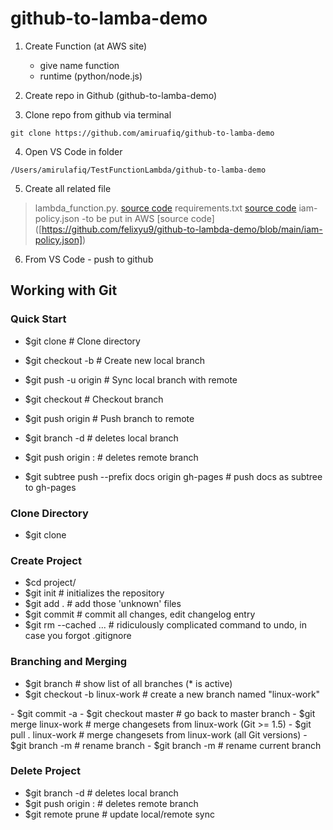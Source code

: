 # github-to-lamba-demo

1) Create Function (at AWS site)
    - give name function
    - runtime (python/node.js)
    
2) Create repo in Github (github-to-lamba-demo)
3) Clone repo from github via terminal
```
git clone https://github.com/amiruafiq/github-to-lamba-demo
```
4) Open VS Code in folder
```
/Users/amirulafiq/TestFunctionLambda/github-to-lamba-demo
```
5) Create all related file 
> lambda_function.py. [source code]([https://pages.github.com/](https://github.com/felixyu9/github-to-lambda-demo/blob/main/lambda_function.py))
> requirements.txt [source code]([https://github.com/felixyu9/github-to-lambda-demo/blob/main/requirements.txt])
> iam-policy.json -to be put in AWS [source code] ([https://github.com/felixyu9/github-to-lambda-demo/blob/main/iam-policy.json])


6) From VS Code - push to github
## Working with Git

### Quick Start
- $git clone <url> 					# Clone directory
- $git checkout -b <new-branch> 		# Create new local branch
- $git push -u origin <new-branch> 	# Sync local branch with remote
- $git checkout <branch> 				# Checkout branch
- $git push origin <branch> 			# Push branch to remote

- $git branch -d <branchname>   	# deletes local branch
- $git push origin :<branchname>	# deletes remote branch

- $git subtree push --prefix docs origin gh-pages  # push docs as subtree to gh-pages



### Clone Directory
- $git clone <url>



### Create Project
- $cd project/
- $git init                    # initializes the repository
- $git add .                   # add those 'unknown' files
- $git commit                  # commit all changes, edit changelog entry
- $git rm --cached <file>...   # ridiculously complicated command to undo, in case you forgot .gitignore



### Branching and Merging
- $git branch                          # show list of all branches (* is active)
- $git checkout -b linux-work          # create a new branch named "linux-work"
<make changes>
- $git commit -a
- $git checkout master                 # go back to master branch
- $git merge linux-work                # merge changesets from linux-work (Git >= 1.5)
- $git pull . linux-work               # merge changesets from linux-work (all Git versions)
- $git branch -m <oldname> <newname>   # rename branch
- $git branch -m <newname>             # rename current branch



### Delete Project
- $git branch -d <branchname>   	# deletes local branch
- $git push origin :<branchname>	# deletes remote branch
- $git remote prune <branchname>	# update local/remote sync
